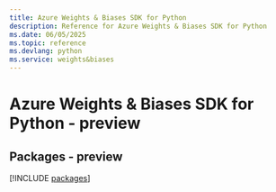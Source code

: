 ```yaml
---
title: Azure Weights & Biases SDK for Python
description: Reference for Azure Weights & Biases SDK for Python
ms.date: 06/05/2025
ms.topic: reference
ms.devlang: python
ms.service: weights&biases
---
```

# Azure Weights & Biases SDK for Python - preview
## Packages - preview
[!INCLUDE [packages](weights-&-biases-index.md)]